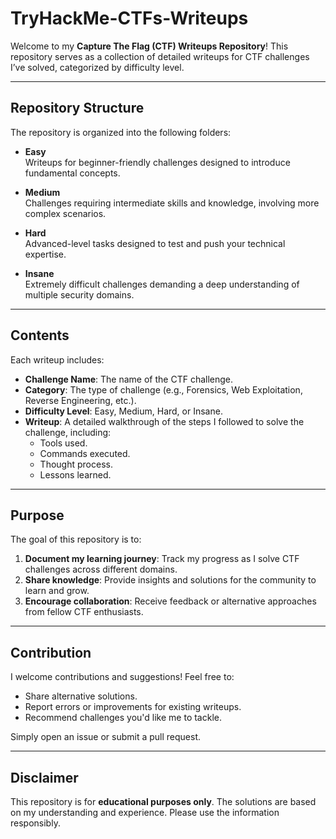 # TryHackMe-CTFs-Writeups

Welcome to my **Capture The Flag (CTF) Writeups Repository**! This repository serves as a collection of detailed writeups for CTF challenges I’ve solved, categorized by difficulty level.

---

## Repository Structure

The repository is organized into the following folders:

- **Easy**  
  Writeups for beginner-friendly challenges designed to introduce fundamental concepts.

- **Medium**  
  Challenges requiring intermediate skills and knowledge, involving more complex scenarios.

- **Hard**  
  Advanced-level tasks designed to test and push your technical expertise.

- **Insane**  
  Extremely difficult challenges demanding a deep understanding of multiple security domains.

---

## Contents

Each writeup includes:
- **Challenge Name**: The name of the CTF challenge.
- **Category**: The type of challenge (e.g., Forensics, Web Exploitation, Reverse Engineering, etc.).
- **Difficulty Level**: Easy, Medium, Hard, or Insane.
- **Writeup**: A detailed walkthrough of the steps I followed to solve the challenge, including:
  - Tools used.
  - Commands executed.
  - Thought process.
  - Lessons learned.

---

## Purpose

The goal of this repository is to:
1. **Document my learning journey**: Track my progress as I solve CTF challenges across different domains.
2. **Share knowledge**: Provide insights and solutions for the community to learn and grow.
3. **Encourage collaboration**: Receive feedback or alternative approaches from fellow CTF enthusiasts.

---

## Contribution

I welcome contributions and suggestions! Feel free to:
- Share alternative solutions.
- Report errors or improvements for existing writeups.
- Recommend challenges you'd like me to tackle.

Simply open an issue or submit a pull request.

---

## Disclaimer

This repository is for **educational purposes only**. The solutions are based on my understanding and experience. Please use the information responsibly.

